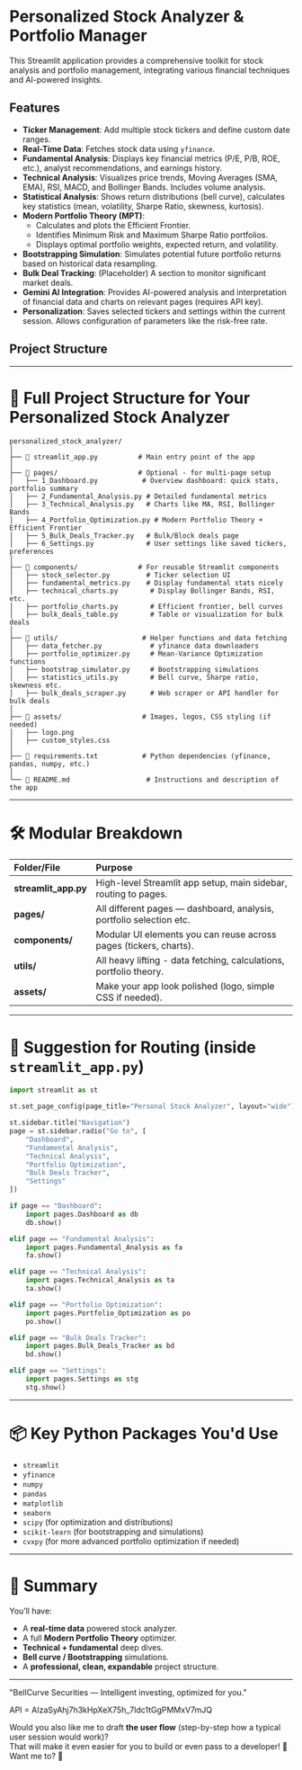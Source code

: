 # Personalized Stock Analyzer & Portfolio Manager

This Streamlit application provides a comprehensive toolkit for stock analysis and portfolio management, integrating various financial techniques and AI-powered insights.

## Features

*   **Ticker Management**: Add multiple stock tickers and define custom date ranges.
*   **Real-Time Data**: Fetches stock data using `yfinance`.
*   **Fundamental Analysis**: Displays key financial metrics (P/E, P/B, ROE, etc.), analyst recommendations, and earnings history.
*   **Technical Analysis**: Visualizes price trends, Moving Averages (SMA, EMA), RSI, MACD, and Bollinger Bands. Includes volume analysis.
*   **Statistical Analysis**: Shows return distributions (bell curve), calculates key statistics (mean, volatility, Sharpe Ratio, skewness, kurtosis).
*   **Modern Portfolio Theory (MPT)**:
    *   Calculates and plots the Efficient Frontier.
    *   Identifies Minimum Risk and Maximum Sharpe Ratio portfolios.
    *   Displays optimal portfolio weights, expected return, and volatility.
*   **Bootstrapping Simulation**: Simulates potential future portfolio returns based on historical data resampling.
*   **Bulk Deal Tracking**: (Placeholder) A section to monitor significant market deals.
*   **Gemini AI Integration**: Provides AI-powered analysis and interpretation of financial data and charts on relevant pages (requires API key).
*   **Personalization**: Saves selected tickers and settings within the current session. Allows configuration of parameters like the risk-free rate.

## Project Structure

---

# 📂 Full Project Structure for Your Personalized Stock Analyzer

```
personalized_stock_analyzer/
│
├── 📄 streamlit_app.py          # Main entry point of the app
│
├── 📁 pages/                    # Optional - for multi-page setup
│   ├── 1_Dashboard.py           # Overview dashboard: quick stats, portfolio summary
│   ├── 2_Fundamental_Analysis.py # Detailed fundamental metrics
│   ├── 3_Technical_Analysis.py   # Charts like MA, RSI, Bollinger Bands
│   ├── 4_Portfolio_Optimization.py # Modern Portfolio Theory + Efficient Frontier
│   ├── 5_Bulk_Deals_Tracker.py   # Bulk/Block deals page
│   ├── 6_Settings.py             # User settings like saved tickers, preferences
│
├── 📁 components/               # For reusable Streamlit components
│   ├── stock_selector.py         # Ticker selection UI
│   ├── fundamental_metrics.py    # Display fundamental stats nicely
│   ├── technical_charts.py        # Display Bollinger Bands, RSI, etc.
│   ├── portfolio_charts.py        # Efficient frontier, bell curves
│   ├── bulk_deals_table.py        # Table or visualization for bulk deals
│
├── 📁 utils/                     # Helper functions and data fetching
│   ├── data_fetcher.py            # yfinance data downloaders
│   ├── portfolio_optimizer.py     # Mean-Variance Optimization functions
│   ├── bootstrap_simulator.py     # Bootstrapping simulations
│   ├── statistics_utils.py        # Bell curve, Sharpe ratio, skewness etc.
│   ├── bulk_deals_scraper.py      # Web scraper or API handler for bulk deals
│
├── 📁 assets/                    # Images, logos, CSS styling (if needed)
│   ├── logo.png
│   ├── custom_styles.css
│
├── 📄 requirements.txt           # Python dependencies (yfinance, pandas, numpy, etc.)
│
└── 📄 README.md                   # Instructions and description of the app
```

---

# 🛠️ Modular Breakdown

| Folder/File | Purpose |
|:------------|:--------|
| **streamlit_app.py** | High-level Streamlit app setup, main sidebar, routing to pages. |
| **pages/** | All different pages — dashboard, analysis, portfolio selection etc. |
| **components/** | Modular UI elements you can reuse across pages (tickers, charts). |
| **utils/** | All heavy lifting - data fetching, calculations, portfolio theory. |
| **assets/** | Make your app look polished (logo, simple CSS if needed). |

---

# 📜 Suggestion for Routing (inside `streamlit_app.py`)

```python
import streamlit as st

st.set_page_config(page_title="Personal Stock Analyzer", layout="wide")

st.sidebar.title("Navigation")
page = st.sidebar.radio("Go to", [
    "Dashboard",
    "Fundamental Analysis",
    "Technical Analysis",
    "Portfolio Optimization",
    "Bulk Deals Tracker",
    "Settings"
])

if page == "Dashboard":
    import pages.Dashboard as db
    db.show()

elif page == "Fundamental Analysis":
    import pages.Fundamental_Analysis as fa
    fa.show()

elif page == "Technical Analysis":
    import pages.Technical_Analysis as ta
    ta.show()

elif page == "Portfolio Optimization":
    import pages.Portfolio_Optimization as po
    po.show()

elif page == "Bulk Deals Tracker":
    import pages.Bulk_Deals_Tracker as bd
    bd.show()

elif page == "Settings":
    import pages.Settings as stg
    stg.show()
```

---

# 📦 Key Python Packages You'd Use

- `streamlit`
- `yfinance`
- `numpy`
- `pandas`
- `matplotlib`
- `seaborn`
- `scipy` (for optimization and distributions)
- `scikit-learn` (for bootstrapping and simulations)
- `cvxpy` (for more advanced portfolio optimization if needed)

---

# 🌟 Summary

You’ll have:
- A **real-time data** powered stock analyzer.
- A full **Modern Portfolio Theory** optimizer.
- **Technical + fundamental** deep dives.
- **Bell curve / Bootstrapping** simulations.
- A **professional, clean, expandable** project structure.

---

"BellCurve Securities — Intelligent investing, optimized for you."

API = AIzaSyAhj7h3kHpXeX75h_7ldc1tGgPMMxV7mJQ

Would you also like me to draft **the user flow** (step-by-step how a typical user session would work)?  
That will make it even easier for you to build or even pass to a developer! 🚀  
Want me to? 🎯